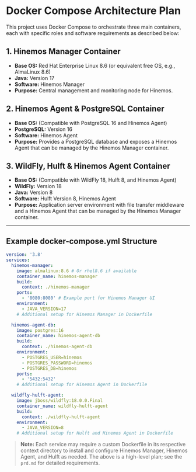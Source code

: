 # Docker Compose Architecture Plan

This project uses Docker Compose to orchestrate three main containers, each with specific roles and software requirements as described below:

## 1. Hinemos Manager Container

- **Base OS:** Red Hat Enterprise Linux 8.6 (or equivalent free OS, e.g., AlmaLinux 8.6)
- **Java:** Version 17
- **Software:** Hinemos Manager
- **Purpose:** Central management and monitoring node for Hinemos.

## 2. Hinemos Agent & PostgreSQL Container

- **Base OS:** (Compatible with PostgreSQL 16 and Hinemos Agent)
- **PostgreSQL:** Version 16
- **Software:** Hinemos Agent
- **Purpose:** Provides a PostgreSQL database and exposes a Hinemos Agent that can be managed by the Hinemos Manager container.

## 3. WildFly, Hulft & Hinemos Agent Container

- **Base OS:** (Compatible with WildFly 18, Hulft 8, and Hinemos Agent)
- **WildFly:** Version 18
- **Java:** Version 8
- **Software:** Hulft Version 8, Hinemos Agent
- **Purpose:** Application server environment with file transfer middleware and a Hinemos Agent that can be managed by the Hinemos Manager container.

---

## Example docker-compose.yml Structure

```yaml
version: '3.8'
services:
  hinemos-manager:
    image: almalinux:8.6 # Or rhel8.6 if available
    container_name: hinemos-manager
    build:
      context: ./hinemos-manager
    ports:
      - '8080:8080' # Example port for Hinemos Manager UI
    environment:
      - JAVA_VERSION=17
    # Additional setup for Hinemos Manager in Dockerfile

  hinemos-agent-db:
    image: postgres:16
    container_name: hinemos-agent-db
    build:
      context: ./hinemos-agent-db
    environment:
      - POSTGRES_USER=hinemos
      - POSTGRES_PASSWORD=hinemos
      - POSTGRES_DB=hinemos
    ports:
      - '5432:5432'
    # Additional setup for Hinemos Agent in Dockerfile

  wildfly-hulft-agent:
    image: jboss/wildfly:18.0.0.Final
    container_name: wildfly-hulft-agent
    build:
      context: ./wildfly-hulft-agent
    environment:
      - JAVA_VERSION=8
    # Additional setup for Hulft and Hinemos Agent in Dockerfile
```

> **Note:** Each service may require a custom Dockerfile in its respective context directory to install and configure Hinemos Manager, Hinemos Agent, and Hulft as needed. The above is a high-level plan; see the `prd.md` for detailed requirements.
